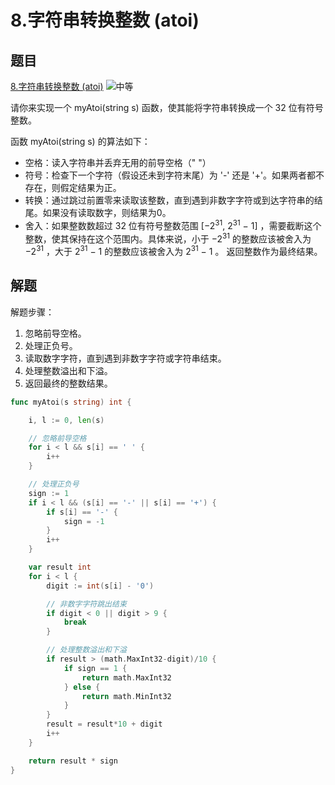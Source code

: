 # 8.字符串转换整数 (atoi)

## 题目

[8.字符串转换整数 (atoi)](https://leetcode.cn/problems/string-to-integer-atoi/) <img alt="中等" src="https://img.shields.io/badge/%E4%B8%AD%E7%AD%89-yellow" style="display:inline-block;">

请你来实现一个 myAtoi(string s) 函数，使其能将字符串转换成一个 32 位有符号整数。

函数 myAtoi(string s) 的算法如下：
- 空格：读入字符串并丢弃无用的前导空格（" "）
- 符号：检查下一个字符（假设还未到字符末尾）为 '-' 还是 '+'。如果两者都不存在，则假定结果为正。
- 转换：通过跳过前置零来读取该整数，直到遇到非数字字符或到达字符串的结尾。如果没有读取数字，则结果为0。
- 舍入：如果整数数超过 32 位有符号整数范围 [−2<sup>31</sup>,  2<sup>31</sup> − 1] ，需要截断这个整数，使其保持在这个范围内。具体来说，小于 −2<sup>31</sup> 的整数应该被舍入为 −2<sup>31</sup> ，大于 2<sup>31</sup> − 1 的整数应该被舍入为 2<sup>31</sup> − 1 。
返回整数作为最终结果。

## 解题

解题步骤：
1. 忽略前导空格。
2. 处理正负号。
3. 读取数字字符，直到遇到非数字字符或字符串结束。
4. 处理整数溢出和下溢。
5. 返回最终的整数结果。

```go
func myAtoi(s string) int {

	i, l := 0, len(s)

    // 忽略前导空格
	for i < l && s[i] == ' ' {
		i++
	}

    // 处理正负号
	sign := 1
	if i < l && (s[i] == '-' || s[i] == '+') {
		if s[i] == '-' {
			sign = -1
		}
		i++
	}

	var result int
	for i < l {
		digit := int(s[i] - '0')

        // 非数字字符跳出结束
		if digit < 0 || digit > 9 {
			break
		}

        // 处理整数溢出和下溢
		if result > (math.MaxInt32-digit)/10 {
			if sign == 1 {
				return math.MaxInt32
			} else {
				return math.MinInt32
			}
		}
		result = result*10 + digit
		i++
	}

	return result * sign
}
```